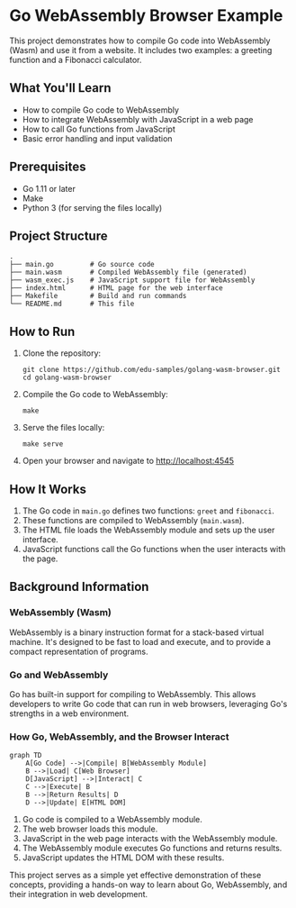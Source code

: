 # Go WebAssembly Browser Example

This project demonstrates how to compile Go code into WebAssembly (Wasm) and use it from a website. It includes two examples: a greeting function and a Fibonacci calculator.

## What You'll Learn

- How to compile Go code to WebAssembly
- How to integrate WebAssembly with JavaScript in a web page
- How to call Go functions from JavaScript
- Basic error handling and input validation

## Prerequisites

- Go 1.11 or later
- Make
- Python 3 (for serving the files locally)

## Project Structure

```
.
├── main.go         # Go source code
├── main.wasm       # Compiled WebAssembly file (generated)
├── wasm_exec.js    # JavaScript support file for WebAssembly
├── index.html      # HTML page for the web interface
├── Makefile        # Build and run commands
└── README.md       # This file
```

## How to Run

1. Clone the repository:
   ```
   git clone https://github.com/edu-samples/golang-wasm-browser.git
   cd golang-wasm-browser
   ```

2. Compile the Go code to WebAssembly:
   ```
   make
   ```

3. Serve the files locally:
   ```
   make serve
   ```

4. Open your browser and navigate to [http://localhost:4545](http://localhost:4545)

## How It Works

1. The Go code in `main.go` defines two functions: `greet` and `fibonacci`.
2. These functions are compiled to WebAssembly (`main.wasm`).
3. The HTML file loads the WebAssembly module and sets up the user interface.
4. JavaScript functions call the Go functions when the user interacts with the page.

## Background Information

### WebAssembly (Wasm)

WebAssembly is a binary instruction format for a stack-based virtual machine. It's designed to be fast to load and execute, and to provide a compact representation of programs.

### Go and WebAssembly

Go has built-in support for compiling to WebAssembly. This allows developers to write Go code that can run in web browsers, leveraging Go's strengths in a web environment.

### How Go, WebAssembly, and the Browser Interact

```mermaid
graph TD
    A[Go Code] -->|Compile| B[WebAssembly Module]
    B -->|Load| C[Web Browser]
    D[JavaScript] -->|Interact| C
    C -->|Execute| B
    B -->|Return Results| D
    D -->|Update| E[HTML DOM]
```

1. Go code is compiled to a WebAssembly module.
2. The web browser loads this module.
3. JavaScript in the web page interacts with the WebAssembly module.
4. The WebAssembly module executes Go functions and returns results.
5. JavaScript updates the HTML DOM with these results.

This project serves as a simple yet effective demonstration of these concepts, providing a hands-on way to learn about Go, WebAssembly, and their integration in web development.
